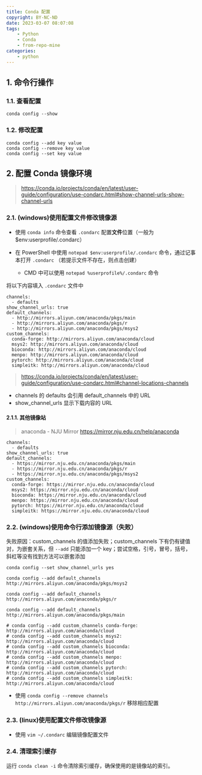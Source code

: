 ```yaml
---
title: Conda 配置
copyright: BY-NC-ND
date: 2023-03-07 08:07:08
tags:
    - Python
    - Conda
    - from-repo-mine
categories:
    - python
---
```


## 1. 命令行操作

### 1.1. 查看配置

```shell
conda config --show
```

### 1.2. 修改配置

```shell
conda config --add key value
conda config --remove key value
conda config --set key value
```

## 2. 配置 Conda 镜像环境

> <https://conda.io/projects/conda/en/latest/user-guide/configuration/use-condarc.html#show-channel-urls-show-channel-urls>

### 2.1. (windows)使用配置文件修改镜像源

- 使用 `conda info` 命令查看 `.condarc` 配置**文件**位置（一般为 $env:userprofile/.condarc）

- 在 PowerShell 中使用 `notepad $env:userprofile/.condarc` 命令，通过记事本打开 `.condarc` （若提示文件不存在，则点击创建）
  - CMD 中可以使用 `notepad %userprofile%/.condarc` 命令

将以下内容填入 `.condarc` 文件中

```text
channels:
  - defaults
show_channel_urls: true
default_channels:
  - http://mirrors.aliyun.com/anaconda/pkgs/main
  - http://mirrors.aliyun.com/anaconda/pkgs/r
  - http://mirrors.aliyun.com/anaconda/pkgs/msys2
custom_channels:
  conda-forge: http://mirrors.aliyun.com/anaconda/cloud
  msys2: http://mirrors.aliyun.com/anaconda/cloud
  bioconda: http://mirrors.aliyun.com/anaconda/cloud
  menpo: http://mirrors.aliyun.com/anaconda/cloud
  pytorch: http://mirrors.aliyun.com/anaconda/cloud
  simpleitk: http://mirrors.aliyun.com/anaconda/cloud
```

> <https://conda.io/projects/conda/en/latest/user-guide/configuration/use-condarc.html#channel-locations-channels>

- channels 的 defaults 会引用 default_channels 中的 URL
- show_channel_urls 显示下载内容的 URL

#### 2.1.1. 其他镜像站

> anaconda - NJU Mirror <https://mirror.nju.edu.cn/help/anaconda>

```text
channels:
  - defaults
show_channel_urls: true
default_channels:
  - https://mirror.nju.edu.cn/anaconda/pkgs/main
  - https://mirror.nju.edu.cn/anaconda/pkgs/r
  - https://mirror.nju.edu.cn/anaconda/pkgs/msys2
custom_channels:
  conda-forge: https://mirror.nju.edu.cn/anaconda/cloud
  msys2: https://mirror.nju.edu.cn/anaconda/cloud
  bioconda: https://mirror.nju.edu.cn/anaconda/cloud
  menpo: https://mirror.nju.edu.cn/anaconda/cloud
  pytorch: https://mirror.nju.edu.cn/anaconda/cloud
  simpleitk: https://mirror.nju.edu.cn/anaconda/cloud
```

### 2.2. (windows)使用命令行添加镜像源（失败）

失败原因：custom_channels 的值添加失败；custom_channels 下有仍有键值对，为嵌套关系，但 `--add` 只能添加一个 key；尝试空格，引号，冒号，括号，斜杠等没有找到方法可以嵌套添加

```shell
conda config --set show_channel_urls yes

conda config --add default_channels http://mirrors.aliyun.com/anaconda/pkgs/msys2

conda config --add default_channels http://mirrors.aliyun.com/anaconda/pkgs/r

conda config --add default_channels http://mirrors.aliyun.com/anaconda/pkgs/main

# conda config --add custom_channels conda-forge: http://mirrors.aliyun.com/anaconda/cloud
# conda config --add custom_channels msys2: http://mirrors.aliyun.com/anaconda/cloud
# conda config --add custom_channels bioconda: http://mirrors.aliyun.com/anaconda/cloud
# conda config --add custom_channels menpo: http://mirrors.aliyun.com/anaconda/cloud
# conda config --add custom_channels pytorch: http://mirrors.aliyun.com/anaconda/cloud
# conda config --add custom_channels simpleitk: http://mirrors.aliyun.com/anaconda/cloud
```

- 使用 `conda config --remove channels http://mirrors.aliyun.com/anaconda/pkgs/r` 移除相应配置

### 2.3. (linux)使用配置文件修改镜像源

- 使用 `vim ~/.condarc` 编辑镜像配置文件

### 2.4. 清理索引缓存

运行 `conda clean -i` 命令清除索引缓存，确保使用的是镜像站的索引。

<!--
Copyright © 2023-2024 [cc01cc](https://github.com/cc01cc)

本页面采用 [知识共享署名-非商业性使用 4.0 国际许可协议](http://creativecommons.org/licenses/by-nc/4.0/) 进行许可。

转载请注明原始地址：<https://cc01cc.com/>
-->